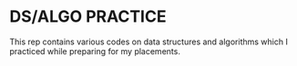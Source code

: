 # DS/ALGO PRACTICE
This rep contains various codes on data structures and algorithms which I practiced while preparing for my placements.
